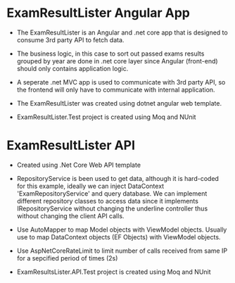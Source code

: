 # ExamResultLister Angular App
- The ExamResultLister is an Angular and .net core app that is designed
to consume 3rd party API to fetch data.

- The business logic, in this case to sort out passed exams results grouped by 
year are done in .net core layer since Angular (front-end) should 
only contains application logic.

- A seperate .net MVC app is used to communicate with 3rd party API, so 
the frontend will only have to communicate with internal application.

- The ExamResultLister was created using dotnet angular web template.

- ExamResultLister.Test project is created using Moq and NUnit


# ExamResultLister API
- Created using .Net Core Web API template

- RepositoryService is been used to get data, although it is hard-coded for this example, ideally
we can inject DataContext 'ExamRepositoryService' and query database. We can implement different 
repository classes to access data since it implements IRepositoryService without 
changing the underline controller thus without changing the client API calls.

- Use AutoMapper to map Model objects with ViewModel objects. Usually use to map DataContext objects (EF Objects) 
with ViewModel objects.

- Use AspNetCoreRateLimit to limit number of calls received from same IP for a sepcified period of times (2s)

- ExamResultsLister.API.Test project is created using Moq and NUnit